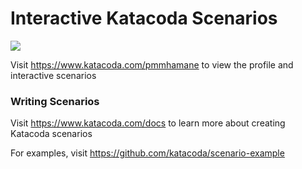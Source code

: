 # Interactive Katacoda Scenarios

[![](http://shields.katacoda.com/katacoda/pmmhamane/count.svg)](https://www.katacoda.com/pmmhamane "Get your profile on Katacoda.com")

Visit https://www.katacoda.com/pmmhamane to view the profile and interactive scenarios

### Writing Scenarios
Visit https://www.katacoda.com/docs to learn more about creating Katacoda scenarios

For examples, visit https://github.com/katacoda/scenario-example
